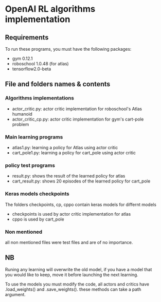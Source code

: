 [comment]: # (Autor: Abderrahman Qohafa)
[comment]: # (Mail: abderrahman.qohafa@mines-ales.org)
# OpenAI RL algorithms implementation
## Requirements
To run these programs, you must have the following packages:
+ gym 0.12.1
+ roboschool  1.0.48 (for atlas)
+ tensorflow2.0-beta
## File and folders names & contents
### Algorithms implementations
+ actor_critic.py: actor critic implementation for roboschool's Atlas humanoid
+ actor_critic_cp.py: actor critic implementation for gym's cart-pole problem
### Main learning programs
+ atlas1.py: learning a policy for Atlas using actor critic
+ cart_pole1.py: learning a policy for cart_pole using actor critic
### policy test programs
+ result.py: shows the result of the learned policy for atlas
+ cart_result.py: shows 20 episodes of the learned policy for cart_pole
### Keras models checkpoints
The folders checkpoints, cp, cppo contain keras models for differnt models
* checkpoints is used by actor critic implementation for atlas
* cppo is used by cart_pole 
### Non mentioned
all non mentioned files were test files and are of no importance.
## NB
Runing any learning will overwrite the old model, if you have a model that you would like to keep, move it before launching the next learning.

To use the models you must modify the code, all actors and critics have .load_weights() and .save_weights(). these methods can take a path argument.
